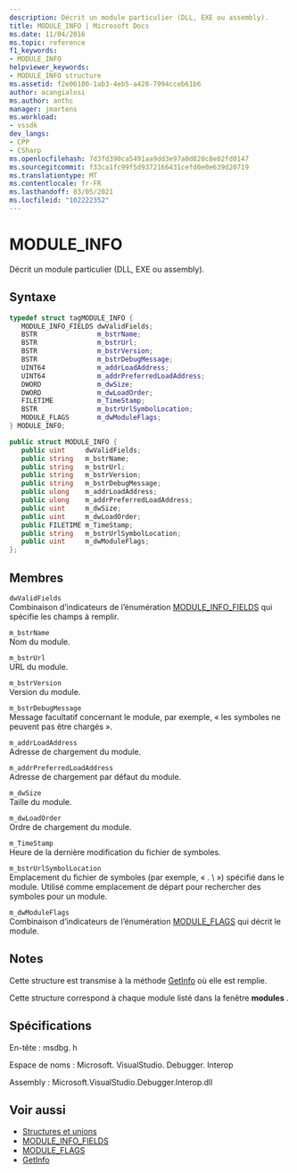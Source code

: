 ```yaml
---
description: Décrit un module particulier (DLL, EXE ou assembly).
title: MODULE_INFO | Microsoft Docs
ms.date: 11/04/2016
ms.topic: reference
f1_keywords:
- MODULE_INFO
helpviewer_keywords:
- MODULE_INFO structure
ms.assetid: f2e06180-1ab3-4eb5-a428-7994cceb61b6
author: acangialosi
ms.author: anthc
manager: jmartens
ms.workload:
- vssdk
dev_langs:
- CPP
- CSharp
ms.openlocfilehash: 7d3fd390ca5491aa9dd3e97a0d820c8e02fd0147
ms.sourcegitcommit: f33ca1fc99f5d9372166431cefd0e0e639d20719
ms.translationtype: MT
ms.contentlocale: fr-FR
ms.lasthandoff: 03/05/2021
ms.locfileid: "102222352"
---
```

# <a name="module_info"></a>MODULE_INFO
Décrit un module particulier (DLL, EXE ou assembly).

## <a name="syntax"></a>Syntaxe

```cpp
typedef struct tagMODULE_INFO { 
   MODULE_INFO_FIELDS dwValidFields;
   BSTR               m_bstrName;
   BSTR               m_bstrUrl;
   BSTR               m_bstrVersion;
   BSTR               m_bstrDebugMessage;
   UINT64             m_addrLoadAddress;
   UINT64             m_addrPreferredLoadAddress;
   DWORD              m_dwSize;
   DWORD              m_dwLoadOrder;
   FILETIME           m_TimeStamp;
   BSTR               m_bstrUrlSymbolLocation;
   MODULE_FLAGS       m_dwModuleFlags;
} MODULE_INFO;
```

```csharp
public struct MODULE_INFO { 
   public uint     dwValidFields;
   public string   m_bstrName;
   public string   m_bstrUrl;
   public string   m_bstrVersion;
   public string   m_bstrDebugMessage;
   public ulong    m_addrLoadAddress;
   public ulong    m_addrPreferredLoadAddress;
   public uint     m_dwSize;
   public uint     m_dwLoadOrder;
   public FILETIME m_TimeStamp;
   public string   m_bstrUrlSymbolLocation;
   public uint     m_dwModuleFlags;
};
```

## <a name="members"></a>Membres
 `dwValidFields`\
 Combinaison d’indicateurs de l’énumération [MODULE_INFO_FIELDS](../../../extensibility/debugger/reference/module-info-fields.md) qui spécifie les champs à remplir.

 `m_bstrName`\
 Nom du module.

 `m_bstrUrl`\
 URL du module.

 `m_bstrVersion`\
 Version du module.

 `m_bstrDebugMessage`\
 Message facultatif concernant le module, par exemple, « les symboles ne peuvent pas être chargés ».

 `m_addrLoadAddress`\
 Adresse de chargement du module.

 `m_addrPreferredLoadAddress`\
 Adresse de chargement par défaut du module.

 `m_dwSize`\
 Taille du module.

 `m_dwLoadOrder`\
 Ordre de chargement du module.

 `m_TimeStamp`\
 Heure de la dernière modification du fichier de symboles.

 `m_bstrUrlSymbolLocation`\
 Emplacement du fichier de symboles (par exemple, « . \\ ») spécifié dans le module. Utilisé comme emplacement de départ pour rechercher des symboles pour un module.

 `m_dwModuleFlags`\
 Combinaison d’indicateurs de l’énumération [MODULE_FLAGS](../../../extensibility/debugger/reference/module-flags.md) qui décrit le module.

## <a name="remarks"></a>Notes
 Cette structure est transmise à la méthode [GetInfo](../../../extensibility/debugger/reference/idebugmodule2-getinfo.md) où elle est remplie.

 Cette structure correspond à chaque module listé dans la fenêtre **modules** .

## <a name="requirements"></a>Spécifications
 En-tête : msdbg. h

 Espace de noms : Microsoft. VisualStudio. Debugger. Interop

 Assembly : Microsoft.VisualStudio.Debugger.Interop.dll

## <a name="see-also"></a>Voir aussi
- [Structures et unions](../../../extensibility/debugger/reference/structures-and-unions.md)
- [MODULE_INFO_FIELDS](../../../extensibility/debugger/reference/module-info-fields.md)
- [MODULE_FLAGS](../../../extensibility/debugger/reference/module-flags.md)
- [GetInfo](../../../extensibility/debugger/reference/idebugmodule2-getinfo.md)
